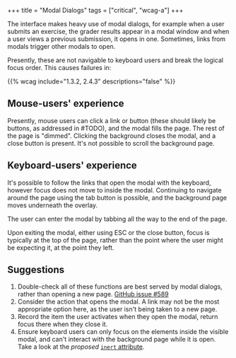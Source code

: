 +++
title = "Modal Dialogs"
tags = ["critical", "wcag-a"]
+++

The interface makes heavy use of modal dialogs, for example when a user submits an exercise, the grader results appear in a modal window and when a user views a previous submission, it opens in one. Sometimes, links from modals trigger other modals to open. 

Presently, these are not navigable to keyboard users and break the logical focus order. This causes failures in:

{{% wcag include="1.3.2, 2.4.3" descriptions="false" %}}

## Mouse-users' experience

Presently, mouse users can click a link or button (these should likely be buttons, as addressed in #TODO), and the modal fills the page. The rest of the page is "dimmed". Clicking the background closes the modal, and a close button is present. It's not possible to scroll the background page.

## Keyboard-users' experience

It's possible to follow the links that open the modal with the keyboard, however focus does not move to inside the modal. Continuing to navigate around the page using the tab button is possible, and the background page moves underneath the overlay.

The user can enter the modal by tabbing all the way to the end of the page.

Upon exiting the modal, either using ESC or the close button, focus is typically at the top of the page, rather than the point where the user might be expecting it, at the point they left.

## Suggestions

1. Double-check all of these functions are best served by modal dialogs, rather than opening a new page. [GitHub issue #589](https://github.com/apluslms/a-plus/issues/589)
2. Consider the action that opens the modal. A link may not be the most appropriate option here, as the user isn't being taken to a new page.
3. Record the item the user activates when they open the modal, return focus there when they close it.
4. Ensure keyboard users can only focus on the elements inside the visible modal, and can't interact with the background page while it is open. Take a look at the _proposed_ [`inert` attribute](https://github.com/WICG/inert).